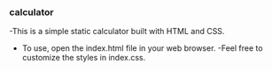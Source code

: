 ### calculator
-This is a simple static calculator built with HTML and CSS.
- To use, open the index.html file in your web browser. 
-Feel free to customize the styles in index.css.